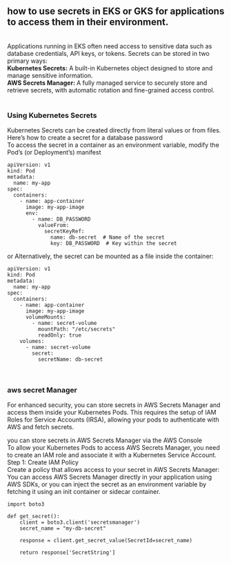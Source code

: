 ## how to use secrets in EKS or GKS for applications to access them in their environment.
<br>
Applications running in EKS often need access to sensitive data such as database credentials, API keys, or tokens. Secrets can be stored in two primary ways:
<br>
<b>Kubernetes Secrets:</b> A built-in Kubernetes object designed to store and manage sensitive information.<br>
<b>
  AWS Secrets Manager:
</b> A fully managed service to securely store and retrieve secrets, with automatic rotation and fine-grained access control.<br>
<br>

### Using Kubernetes Secrets
Kubernetes Secrets can be created directly from literal values or from files. Here’s how to create a secret for a database password<br>
To access the secret in a container as an environment variable, modify the Pod’s (or Deployment’s) manifest<br>

```
apiVersion: v1
kind: Pod
metadata:
  name: my-app
spec:
  containers:
    - name: app-container
      image: my-app-image
      env:
        - name: DB_PASSWORD
          valueFrom:
            secretKeyRef:
              name: db-secret  # Name of the secret
              key: DB_PASSWORD  # Key within the secret

```
or Alternatively, the secret can be mounted as a file inside the container:

```
apiVersion: v1
kind: Pod
metadata:
  name: my-app
spec:
  containers:
    - name: app-container
      image: my-app-image
      volumeMounts:
        - name: secret-volume
          mountPath: "/etc/secrets"
          readOnly: true
    volumes:
      - name: secret-volume
        secret:
          secretName: db-secret

```
<br>

### aws secret Manager
For enhanced security, you can store secrets in AWS Secrets Manager and access them inside your Kubernetes Pods. This requires the setup of IAM Roles for Service Accounts (IRSA), allowing your pods to authenticate with AWS and fetch secrets.<br>

you can store secrets in AWS Secrets Manager via the AWS Console<br>
To allow your Kubernetes Pods to access AWS Secrets Manager, you need to create an IAM role and associate it with a Kubernetes Service Account.<br>
Step 1: Create IAM Policy<br>
Create a policy that allows access to your secret in AWS Secrets Manager:<br>
You can access AWS Secrets Manager directly in your application using AWS SDKs, or you can inject the secret as an environment variable by fetching it using an init container or sidecar container.<br>
```
import boto3

def get_secret():
    client = boto3.client('secretsmanager')
    secret_name = "my-db-secret"
    
    response = client.get_secret_value(SecretId=secret_name)
    
    return response['SecretString']

```

